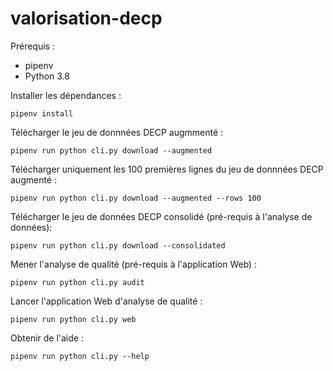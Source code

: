 # valorisation-decp

Prérequis :
* pipenv
* Python 3.8

Installer les dépendances  :
```shell
pipenv install
```

Télécharger le jeu de donnnées DECP augmmenté :
```shell
pipenv run python cli.py download --augmented
```

Télécharger uniquement les 100 premières lignes du jeu de donnnées DECP augmenté :
```shell
pipenv run python cli.py download --augmented --rows 100
```

Télécharger le jeu de données DECP consolidé (pré-requis à l'analyse de données):
```shell
pipenv run python cli.py download --consolidated
```

Mener l'analyse de qualité (pré-requis à l'application Web) :
```shell
pipenv run python cli.py audit
```

Lancer l'application Web d'analyse de qualité :
```shell
pipenv run python cli.py web
```

Obtenir de l'aide :
```shell
pipenv run python cli.py --help
```